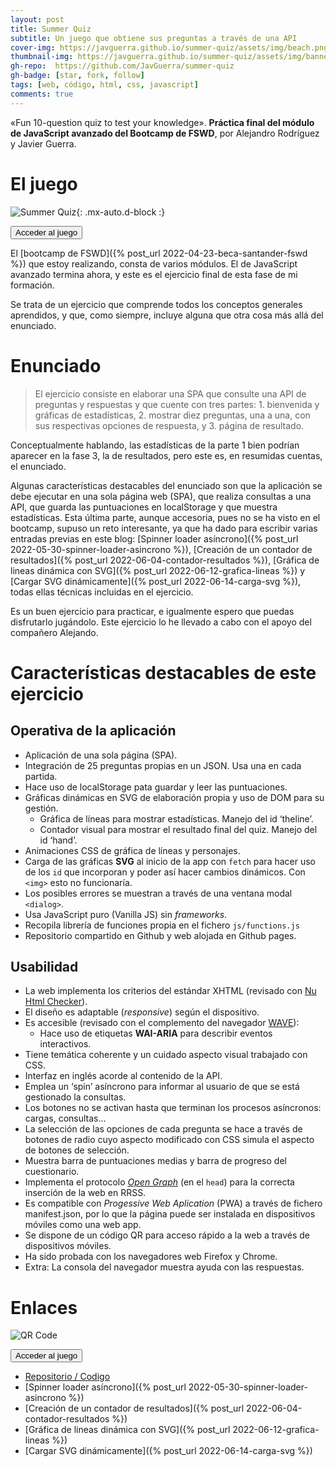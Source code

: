 ```yaml
---
layout: post
title: Summer Quiz
subtitle: Un juego que obtiene sus preguntas a través de una API
cover-img: https://javguerra.github.io/summer-quiz/assets/img/beach.png
thumbnail-img: https://javguerra.github.io/summer-quiz/assets/img/banner.png
gh-repo:  https://github.com/JavGuerra/summer-quiz 
gh-badge: [star, fork, follow]
tags: [web, código, html, css, javascript]
comments: true
---
```


«Fun 10-question quiz to test your knowledge». __Práctica final del módulo de JavaScript avanzado del Bootcamp de FSWD__, por Alejandro Rodríguez y Javier Guerra.

# El juego

![Summer Quiz](https://javguerra.github.io/summer-quiz/assets/img/banner.png){: .mx-auto.d-block :}

[<button>Acceder al juego</button>](https://javguerra.github.io/summer-quiz/)

El [bootcamp de FSWD]({% post_url 2022-04-23-beca-santander-fswd %}) que estoy realizando, consta de varios módulos. El de JavaScript avanzado termina ahora, y este es el ejercicio final de esta fase de mi formación.

Se trata de un ejercicio que comprende todos los conceptos generales aprendidos, y que, como siempre, incluye alguna que otra cosa más allá del enunciado.

# Enunciado

> El ejercicio consiste en elaborar una SPA que consulte una API de preguntas y respuestas y que cuente con tres partes: 1. bienvenida y gráficas de estadísticas, 2. mostrar diez preguntas, una a una, con sus respectivas opciones de respuesta, y 3. página de resultado.

Conceptualmente hablando, las estadísticas de la parte 1 bien podrían aparecer en la fase 3, la de resultados, pero este es, en resumidas cuentas, el enunciado.

Algunas características destacables del enunciado son que la aplicación se debe ejecutar en una sola página web (SPA), que realiza consultas a una API, que guarda las puntuaciones en localStorage y que muestra estadísticas. Esta última parte, aunque accesoria, pues no se ha visto en el bootcamp, supuso un reto interesante, ya que ha dado para escribir varias entradas previas en este blog: [Spinner loader asíncrono]({% post_url 2022-05-30-spinner-loader-asincrono %}), [Creación de un contador de resultados]({% post_url 2022-06-04-contador-resultados %}), [Gráfica de lineas dinámica con SVG]({% post_url 2022-06-12-grafica-lineas %}) y [Cargar SVG dinámicamente]({% post_url 2022-06-14-carga-svg %}), todas ellas técnicas incluidas en el ejercicio.

Es un buen ejercicio para practicar, e igualmente espero que puedas disfrutarlo jugándolo. Este ejercicio lo he llevado a cabo con el apoyo del compañero Alejando.

# Características destacables de este ejercicio

## Operativa de la aplicación

* Aplicación de una sola página (SPA).
* Integración de 25 preguntas propias en un JSON. Usa una en cada partida.
* Hace uso de localStorage pata guardar y leer las puntuaciones.
* Gráficas dinámicas en SVG de elaboración propia y uso de DOM para su gestión.  
    * Gráfica de líneas para mostrar estadísticas. Manejo del id ‘theline’.  
    * Contador visual para mostrar el resultado final del quiz. Manejo del id ‘hand’.
* Animaciones CSS de gráfica de líneas y personajes.
* Carga de las gráficas __SVG__ al inicio de la app con ```fetch``` para hacer uso de los ```id``` que incorporan y poder así hacer cambios dinámicos. Con ```<img>``` esto no funcionaría.
* Los posibles errores se muestran a través de una ventana modal ```<dialog>```.
* Usa JavaScript puro (Vanilla JS) sin _frameworks_.
* Recopila librería de funciones propia en el fichero ```js/functions.js```
* Repositorio compartido en Github y web alojada en Github pages.

## Usabilidad
* La web implementa los criterios del estándar XHTML (revisado con [Nu Html Checker](https://html5.validator.nu/)).
* El diseño es adaptable (_responsive_) según el dispositivo.
* Es accesible (revisado con el complemento del navegador [WAVE](https://wave.webaim.org/)):
    * Hace uso de etiquetas __WAI-ARIA__ para describir eventos interactivos.
* Tiene temática coherente y un cuidado aspecto visual trabajado con CSS.
* Interfaz en inglés acorde al contenido de la API.
* Emplea un ‘spin’ asíncrono para informar al usuario de que se está gestionado la consultas.
* Los botones no se activan hasta que terminan los procesos asíncronos: cargas, consultas...
* La selección de las opciones de cada pregunta se hace a través de botones de radio cuyo aspecto modificado con CSS simula el aspecto de botones de selección.
* Muestra barra de puntuaciones medias y barra de progreso del cuestionario.
* Implementa el protocolo [_Open Graph_](https://ogp.me/) (en el ```head```) para la correcta inserción de la web en RRSS.
* Es compatible con _Progessive Web Aplication_ (PWA) a través de fichero manifest.json, por lo que la página puede ser instalada en dispositivos móviles como una web app.
* Se dispone de un código QR para acceso rápido a la web a través de dispositivos móviles.
* Ha sido probada con los navegadores web Firefox y Chrome.
* Extra: La consola del navegador muestra ayuda con las respuestas.

# Enlaces

![QR Code](https://javguerra.github.io/summer-quiz/assets/img/qrcode.svg)

[<button>Acceder al juego</button>](https://javguerra.github.io/summer-quiz/)

* [Repositorio / Codigo](https://github.com/JavGuerra/summer-quiz)
* [Spinner loader asíncrono]({% post_url 2022-05-30-spinner-loader-asincrono %})
* [Creación de un contador de resultados]({% post_url 2022-06-04-contador-resultados %})
* [Gráfica de lineas dinámica con SVG]({% post_url 2022-06-12-grafica-lineas %})
* [Cargar SVG dinámicamente]({% post_url 2022-06-14-carga-svg %})